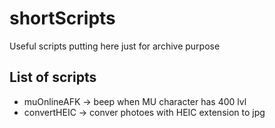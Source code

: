 # shortScripts
Useful scripts putting here just for archive purpose

## List of scripts
- muOnlineAFK -> beep when MU character has 400 lvl
- convertHEIC -> conver photoes with HEIC extension to jpg